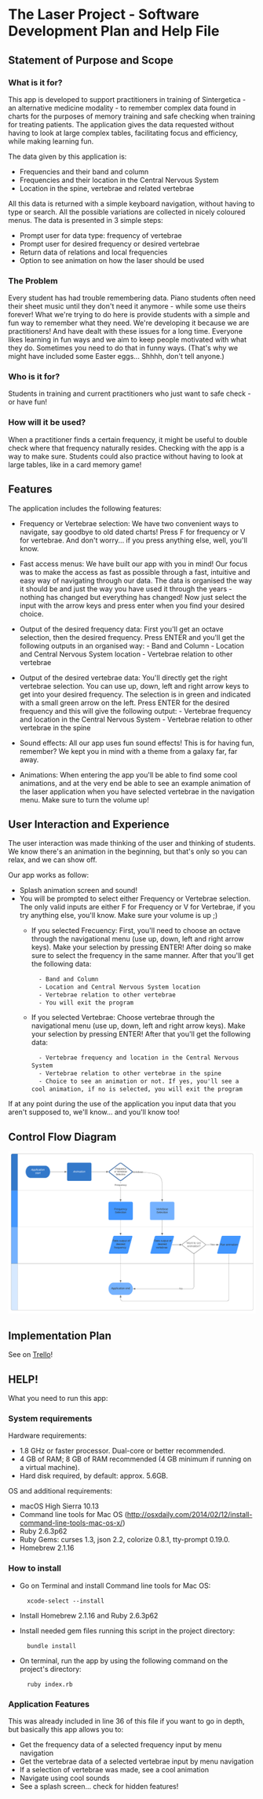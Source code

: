 # The Laser Project - Software Development Plan and Help File

## Statement of Purpose and Scope

### What is it for?

This app is developed to support practitioners in training of Sintergetica - an alternative medicine modality - to remember complex data found in charts for the purposes of memory training and safe checking when training for treating patients. The application gives the data requested without having to look at large complex tables, facilitating focus and efficiency, while making learning fun.

The data given by this application is:

- Frequencies and their band and column
- Frequencies and their location in the Central Nervous System
- Location in the spine, vertebrae and related vertebrae

All this data is returned with a simple keyboard navigation, without having to type or search. All the possible variations are collected in nicely coloured menus. The data is presented in 3 simple steps:

- Prompt user for data type: frequency of vertebrae
- Prompt user for desired frequency or desired vertebrae
- Return data of relations and local frequencies
- Option to see animation on how the laser should be used

### The Problem

Every student has had trouble remembering data. Piano students often need their sheet music until they don't need it anymore - while some use theirs forever! What we're trying to do here is provide students with a simple and fun way to remember what they need. We're developing it because we are practitioners! And have dealt with these issues for a long time. Everyone likes learning in fun ways and we aim to keep people motivated with what they do. Sometimes you need to do that in funny ways. (That's why we might have included some Easter eggs... Shhhh, don't tell anyone.)

### Who is it for?

Students in training and current practitioners who just want to safe check - or have fun!

### How will it be used?

When a practitioner finds a certain frequency, it might be useful to double check where that frequency naturally resides. Checking with the app is a way to make sure. Students could also practice without having to look at large tables, like in a card memory game!



## Features

The application includes the following features:

- Frequency or Vertebrae selection: We have two convenient ways to navigate, say goodbye to old dated charts! Press F for frequency or V for vertebrae. And don't worry... if you press anything else, well, you'll know.

- Fast access menus: We have built our app with you in mind! Our focus was to make the access as fast as possible through a fast, intuitive and easy way of navigating through our data. The data is organised the way it should be and just the way you have used it through the years - nothing has changed but everything has changed! Now just select the input with the arrow keys and press enter when you find your desired choice.

- Output of the desired frequency data: First you'll get an octave selection, then the desired frequency. Press ENTER and you'll get the following outputs in an organised way:
		- Band and Column
		- Location and Central Nervous System location
		- Vertebrae relation to other vertebrae

- Output of the desired vertebrae data: You'll directly get the right vertebrae selection. You can use up, down, left and right arrow keys to get into your desired frequency. The selection is in green and indicated with a small green arrow on the left. Press ENTER for the desired frequency and this will give the following output:
		- Vertebrae frequency and location in the Central Nervous System
		- Vertebrae relation to other vertebrae in the spine

- Sound effects: All our app uses fun sound effects! This is for having fun, remember? We kept you in mind with a theme from a galaxy far, far away.

- Animations: When entering the app you'll be able to find some cool animations, and at the very end be able to see an example animation of the laser application when you have selected vertebrae in the navigation menu. Make sure to turn the volume up!

## User Interaction and Experience

The user interaction was made thinking of the user and thinking of students. We know there's an animation in the beginning, but that's only so you can relax, and we can show off.

Our app works as follow:
- Splash animation screen and sound!
- You will be prompted to select either Frequency or Vertebrae selection. The only valid inputs are either F for Frequency or V for Vertebrae, if you try anything else, you'll know. Make sure your volume is up ;)
	- If you selected Frecuency: First, you'll need to choose an octave through the navigational menu (use up, down, left and right arrow keys). Make your selection by pressing ENTER! After doing so make sure to select the frequency in the same manner. After that you'll get the following data:
		
			- Band and Column
			- Location and Central Nervous System location
			- Vertebrae relation to other vertebrae
			- You will exit the program

	- If you selected Vertebrae: Choose vertebrae through the navigational menu (use up, down, left and right arrow keys). Make your selection by pressing ENTER! After that you'll get the following data:

			- Vertebrae frequency and location in the Central Nervous System
			- Vertebrae relation to other vertebrae in the spine
			- Choice to see an animation or not. If yes, you'll see a cool animation, if no is selected, you will exit the program

If at any point during the use of the application you input data that you aren't supposed to, we'll know... and you'll know too!

## Control Flow Diagram

![](./images/laserapp.png)

## Implementation Plan

See on [Trello](https://trello.com/b/OpK9nfI3/laser-app)!

## HELP!

What you need to run this app:

### System requirements

Hardware requirements:
- 1.8 GHz or faster processor. Dual-core or better recommended.
- 4 GB of RAM; 8 GB of RAM recommended (4 GB minimum if running on a virtual machine).
- Hard disk required, by default: approx. 5.6GB.

OS and additional requirements:
- macOS High Sierra 10.13
- Command line tools for Mac OS (http://osxdaily.com/2014/02/12/install-command-line-tools-mac-os-x/)
- Ruby 2.6.3p62
- Ruby Gems: curses 1.3, json 2.2, colorize 0.8.1, tty-prompt 0.19.0.
- Homebrew 2.1.16

### How to install

- Go on Terminal and install Command line tools for Mac OS:

		xcode-select --install

- Install Homebrew 2.1.16 and Ruby 2.6.3p62

- Install needed gem files running this script in the project directory:

		bundle install

- On terminal, run the app by using the following command on the project's directory:

		ruby index.rb

### Application Features
This was already included in line 36 of this file if you want to go in depth, but basically this app allows you to:

- Get the frequency data of a selected frequency input by menu navigation
- Get the vertebrae data of a selected vertebrae input by menu navigation
- If a selection of vertebrae was made, see a cool animation
- Navigate using cool sounds
- See a splash screen... check for hidden features!



